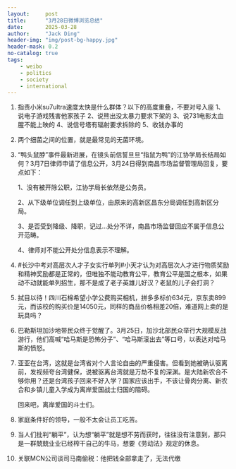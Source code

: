 ```yaml
---
layout:     post
title:      "3月28日微博浏览总结"
date:       2025-03-28
author:     "Jack Ding"
header-img: "img/post-bg-happy.jpg"
header-mask: 0.2
no-catalog: true
tags:
    - weibo
    - politics
    - society
    - international
---
```


1. 指责小米su7ultra速度太快是什么群体？以下的高度重叠，不要对号入座
      1、说电子游戏残害他家孩子
      2、说熊出没太暴力要求下架的
      3、说731电影太血腥不能上映的
      4、说信号塔有辐射要求拆除的
      5、收钱办事的 

2. 两个细菌之间的位置，就是最常见的无菌环境。

3. “鸭头鼠脖”事件最新进展，在镜头前信誓旦旦“指鼠为鸭”的江协学局长结局如何？3月7日律师申请了信息公开，3月24日得到南昌市场监督管理局回复，要点如下：

      1、没有被开除公职，江协学局长依然是公务员。

      2、从下级单位调任到上级单位，由原来的高新区昌东分局调任到高新区分局。

      3、是否受到降级、降职，记过…处分不详，南昌市场监督回应不属于信息公开范畴。

      4、律师对不能公开处分信息表示不理解。

4. #长沙中考对高层次人才子女实行单列#小天才认为对高层次人才进行物质奖励和精神奖励都是正常的，但唯独不能动教育公平，教育公平是国之根本，如果动不动就能单列招生，那不是成了老子英雄儿好汉？老鼠的儿子会打洞？ 

5. 拭目以待！四川石棉希望小学公费购买相机，拼多多标价634元，京东卖899元，而该校的购买价是14050元，同样的商品价格相差20倍，难道网上卖的是玩具吗？ 

6. 巴勒斯坦加沙地带民众终于觉醒了。3月25日，加沙北部民众举行大规模反战游行，他们高喊“哈马斯是恐怖分子”、“哈马斯滚出去”等口号，以表达对哈马斯的愤怒。 

7. 亚亚在台湾，这就是台湾省对个人言论自由的严重侵害。但看到她被确认驱离前，发视频夸台湾健保，说被驱离台湾就是万劫不复的深渊。是大陆新农合不够你用？还是台湾孩子回来不好入学？国家应该出手，不该让骨肉分离、新农合和乡镇儿童入学成为离岸爱国战士归国的阻碍。

      回来吧，离岸爱国的斗士们。 

8. 家庭条件好的领导，一般不太会让员工吃苦。

9. 当人们批判“躺平”，认为想“躺平”就是想不劳而获时，往往没有注意到，那只是一群兢兢业业已经榨干自己的牛马，想要《劳动法》规定的休息。

10. 关联MCN公司谈司马南偷税：他把钱全部拿走了，无法代缴 
